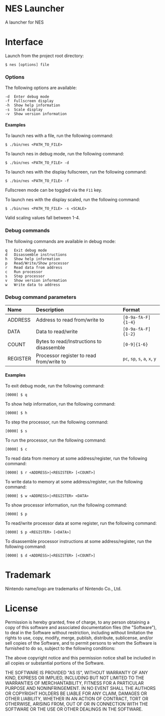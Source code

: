 NES Launcher
=

A launcher for NES

Interface
=

Launch from the project root directory:

```
$ nes [options] file
```

### Options

The following options are available:

```
-d	Enter debug mode
-f	Fullscreen display
-h	Show help information
-s	Scale display
-v	Show version information
```

#### Examples

To launch nes with a file, run the following command:

```
$ ./bin/nes <PATH_TO_FILE>
```

To launch nes in debug mode, run the following command:

```
$ ./bin/nes <PATH_TO_FILE> -d
```

To launch nes with the display fullscreen, run the following command:

```
$ ./bin/nes <PATH_TO_FILE> -f
```

Fullscreen mode can be toggled via the ```F11``` key.

To launch nes with the display scaled, run the following command:

```
$ ./bin/nes <PATH_TO_FILE> -s <SCALE>
```

Valid scaling values fall between 1-4.

### Debug commands

The following commands are available in debug mode:

```
q	Exit debug mode
d	Disassemble instructions
h	Show help information
p	Read/Write/Show processor
r	Read data from address
c	Run processor
s	Step processor
v	Show version information
w	Write data to address
```

### Debug command parameters

|Name    |Description                              |Format                                                |
|:-------|:----------------------------------------|:-----------------------------------------------------|
|ADDRESS |Address to read from/write to            |```[0-9a-fA-F]{1-4}```                                |
|DATA    |Data to read/write                       |```[0-9a-fA-F]{1-2}```                                |
|COUNT   |Bytes to read/Instructions to disassemble|```[0-9]{1-6}```                                      |
|REGISTER|Processor register to read from/write to |```pc```, ```sp```, ```s```, ```a```, ```x```, ```y```|

#### Examples

To exit debug mode, run the following command:

```
[0000] $ q
```

To show help information, run the following command:

```
[0000] $ h
```

To step the processor, run the following command:

```
[0000] $ s
```

To run the processor, run the following command:

```
[0000] $ c
```

To read data from memory at some address/register, run the following command:

```
[0000] $ r <ADDRESS>|<REGISTER> [<COUNT>]
```

To write data to memory at some address/register, run the following command:

```
[0000] $ w <ADDRESS>|<REGISTER> <DATA>
```

To show processor information, run the following command:

```
[0000] $ p
```

To read/write processor data at some register, run the following command:

```
[0000] $ p <REGISTER> [<DATA>]
```

To disassemble processor instructions at some address/register, run the following command:

```
[0000] $ d <ADDRESS>|<REGISTER> [<COUNT>]
```

Trademark
=

Nintendo name/logo are trademarks of Nintendo Co., Ltd.

License
=

Permission is hereby granted, free of charge, to any person obtaining a copy of this software and
associated documentation files (the "Software"), to deal in the Software without restriction,
including without limitation the rights to use, copy, modify, merge, publish, distribute,
sublicense, and/or sell copies of the Software, and to permit persons to whom the Software is
furnished to do so, subject to the following conditions:

The above copyright notice and this permission notice shall be included in all copies or
substantial portions of the Software.

THE SOFTWARE IS PROVIDED "AS IS", WITHOUT WARRANTY OF ANY KIND, EXPRESS OR IMPLIED,
INCLUDING BUT NOT LIMITED TO THE WARRANTIES OF MERCHANTABILITY, FITNESS FOR A
PARTICULAR PURPOSE AND NONINFRINGEMENT. IN NO EVENT SHALL THE AUTHORS OR
COPYRIGHT HOLDERS BE LIABLE FOR ANY CLAIM, DAMAGES OR OTHER LIABILITY, WHETHER IN
AN ACTION OF CONTRACT, TORT OR OTHERWISE, ARISING FROM, OUT OF OR IN CONNECTION
WITH THE SOFTWARE OR THE USE OR OTHER DEALINGS IN THE SOFTWARE.
